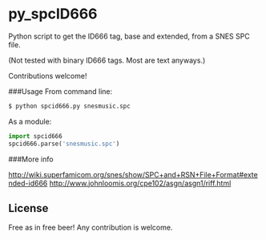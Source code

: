 # py_spcID666

Python script to get the ID666 tag, base and extended, from a SNES SPC file.

(Not tested with binary ID666 tags. Most are text anyways.)

Contributions welcome!

###Usage
From command line:
```sh
$ python spcid666.py snesmusic.spc
```

As a module:

```Python
import spcid666
spcid666.parse('snesmusic.spc')
```


###More info

http://wiki.superfamicom.org/snes/show/SPC+and+RSN+File+Format#extended-id666
http://www.johnloomis.org/cpe102/asgn/asgn1/riff.html

License
----
Free as in free beer! Any contribution is welcome.
